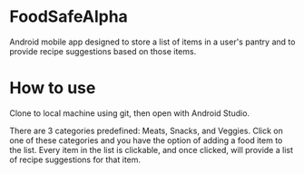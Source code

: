 # FoodSafeAlpha

Android mobile app designed to store a list of items in a user's pantry
and to provide recipe suggestions based on those items.

# How to use

Clone to local machine using git, then open with Android Studio.

There are 3 categories predefined: Meats, Snacks, and Veggies. Click on one of these
categories and you have the option of adding a food item to the list. Every item in
the list is clickable, and once clicked, will provide a list of recipe suggestions for
that item.
